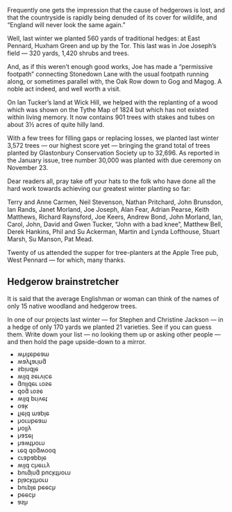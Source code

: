 Frequently one gets the impression that the cause of hedgerows is lost,
and that the countryside is rapidly being denuded of its cover for
wildlife, and “England will never look the same again.”

Well, last winter we planted 560 yards of traditional hedges: at East
Pennard, Huxham Green and up by the Tor. This last was in Joe Joseph’s
field — 320 yards, 1,420 shrubs and trees.

And, as if this weren’t enough good works, Joe has made a “permissive
footpath” connecting Stonedown Lane with the usual footpath running
along, or sometimes parallel with, the Oak Row down to Gog and Magog. A
noble act indeed, and well worth a visit.

On Ian Tucker’s land at Wick Hill, we helped with the replanting of a
wood which was shown on the Tythe Map of 1824 but which has not existed
within living memory. It now contains 901 trees with stakes and tubes on
about 3½ acres of quite hilly land.

With a few trees for filling gaps or replacing losses, we planted last
winter 3,572 trees — our highest score yet — bringing the grand total of
trees planted by Glastonbury Conservation Society up to 32,696. As
reported in the January issue, tree number 30,000 was planted with due
ceremony on November 23.

Dear readers all, pray take off your hats to the folk who have done all
the hard work towards achieving our greatest winter planting so far:

Terry and Anne Carmen, Neil Stevenson, Nathan Pritchard, John Brunsdon,
Ian Rands, Janet Morland, Joe Joseph, Alan Fear, Adrian Pearse, Keith
Matthews, Richard Raynsford, Joe Keers, Andrew Bond, John Morland, Ian,
Carol, John, David and Gwen Tucker, “John with a bad knee”, Matthew
Bell, Derek Hankins, Phil and Su Ackerman, Martin and Lynda Lofthouse,
Stuart Marsh, Su Manson, Pat Mead.

Twenty of us attended the supper for tree-planters at the Apple Tree
pub, West Pennard — for which, many thanks.

Hedgerow brainstretcher
-----------------------

It is said that the average Englishman or woman can think of the names
of only 15 native woodland and hedgerow trees.

In one of our projects last winter — for Stephen and Christine Jackson —
in a hedge of only 170 yards we planted 21 varieties. See if you can
guess them. Write down your list — no looking them up or asking other
people — and then hold the page upside-down to a mirror.

<div style="transform: scaleY(-1)">

- ash
- beech
- purple beech
- blackthorn
- purging buckthorn
- wild cherry
- crabapple
- red dogwood
- hawthorn
- hazel
- holly
- hornbeam
- field maple
- oak
- wild privet
- dog rose
- guilder rose
- wild service
- spindle
- wayfaring
- whitebeam

</div>
